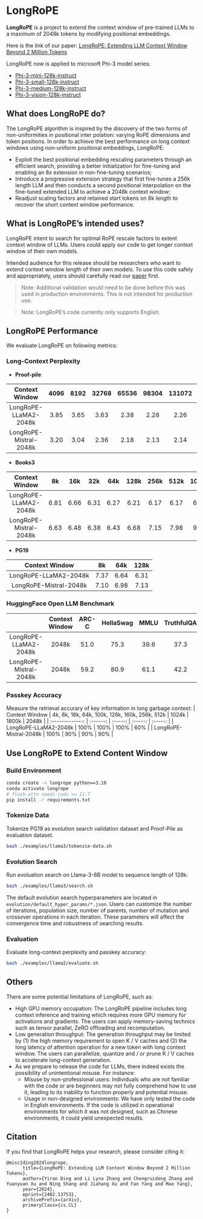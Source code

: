 # LongRoPE

**LongRoPE** is a project to extend the context window of pre-trained LLMs to a maximum of 2048k tokens by modifying positional embeddings.

Here is the link of our paper: [LongRoPE: Extending LLM Context Window Beyond 2 Million Tokens](https://arxiv.org/pdf/2402.13753)

LongRoPE now is applied to microsoft Phi-3 model series:
- [Phi-3-mini-128k-instruct](https://huggingface.co/microsoft/Phi-3-mini-128k-instruct)
- [Phi-3-small-128k-instruct](https://huggingface.co/microsoft/Phi-3-small-128k-instruct)
- [Phi-3-medium-128k-instruct](https://huggingface.co/microsoft/Phi-3-medium-128k-instruct)
- [Phi-3-vision-128k-instruct](https://huggingface.co/microsoft/Phi-3-vision-128k-instruct)

## What does LongRoPE do?

The LongRoPE algorithm is inspired by the discovery of the two forms of non-uniformities in positional inter polation: varying RoPE dimensions and token positions. In order to achieve the best performance on long context windows using non-uniform positional embeddings, LongRoPE:
- Exploit the best positional embedding rescaling parameters through an efficient search, providing a better initialization for fine-tuning and enabling an 8x extension in non-fine-tuning scenarios;
- Introduce a progressive extension strategy that first fine-tunes a 256k length LLM and then conducts a second positional interpolation on the fine-tuned extended LLM to achieve a 2048k context window;
- Readjust scaling factors and retained start tokens on 8k length to recover the short context window performance.

## What is LongRoPE’s intended uses?

LongRoPE intent to search for optimal RoPE rescale factors to extent context window of LLMs. Users could apply our code to get longer context window of their own models.

Intended audience for this release should be researchers who want to extend context window length of their own models. To use this code safely and appropriately, users should carefully read our [paper](https://arxiv.org/pdf/2402.13753) first.

> Note: Additional validation would need to be done before this was used in production environments. This is not intended for production use.

> Note: LongRoPE’s code currently only supports English.

## LongRoPE Performance

We evaluate LongRoPE on following metrics:

### Long-Context Perplexity

- **Proof-pile**

| Context Window | 4096 | 8192 | 32768 | 65536 | 98304 | 131072 | 262244 |
| :-------------: | :----------------: | :-----: | :-----: | :-----: | :-----: | :-----: | :-----: |
| LongRoPE-LLaMA2-2048k | 3.85 | 3.65 | 3.63 | 2.38 | 2.28 | 2.26 | 1.87 |
| LongRoPE-Mistral-2048k | 3.20 | 3.04 | 2.36 | 2.18 | 2.13 | 2.14 | 1.84 |

- **Books3**

| Context Window | 8k | 16k | 32k | 64k | 128k | 256k | 512k | 1024k | 2048k |
| :-------------: | :----------------: | :-----: | :-----: | :-----: | :-----: | :-----: | :-----: | :-----: | :-----: |
| LongRoPE-LLaMA2-2048k | 6.81 | 6.66 | 6.31 | 6.27 | 6.21 | 6.17 | 6.17 | 6.35 | 7.08 |
| LongRoPE-Mistral-2048k | 6.63 | 6.48 | 6.38 | 6.43 | 6.68 | 7.15 | 7.98 | 9.42 | 13.71 |

- **PG19**

| Context Window | 8k | 64k | 128k |
| :-------------: | :-----: | :-----: | :-----: |
| LongRoPE-LLaMA2-2048k | 7.37 | 6.64 | 6.31 |
| LongRoPE-Mistral-2048k | 7.10 | 6.98 | 7.13 |

### HuggingFace Open LLM Benchmark

| | Context Window | ARC-C | HellaSwag | MMLU | TruthfulQA |
| :-------------: | :------: | :-----: | :-----: | :-----: | :-----: |
| LongRoPE-LLaMA2-2048k | 2048k | 51.0 | 75.3 | 39.6 | 37.3 |
| LongRoPE-Mistral-2048k | 2048k | 59.2 | 80.9 | 61.1 | 42.2 |


### Passkey Accuracy
Measure the retrieval accurary of key information in long garbage context:
| Context Window | 4k, 8k, 16k, 64k, 100k, 128k, 160k, 256k, 512k | 1024k | 1800k | 2048k |
| :-------------: | :------: | :-----: | :-----: | :-----: |
| LongRoPE-LLaMA2-2048k | 100% | 100% | 100% | 60% |
| LongRoPE-Mistral-2048k | 100% | 90% | 90% | 90% |


## Use LongRoPE to Extend Content Window

### Build Environment

``` bash
conda create -n longrope python==3.10
conda activate longrope
# flash-attn needs cuda >= 11.7
pip install -r requirements.txt
```

### Tokenize Data

Tokenize PG19 as evolution search validation dataset and Proof-Pile as evaluation dataset.

```bash
bash ./examples/llama3/tokenzie-data.sh
```

### Evolution Search

Run evoluation search on Llama-3-8B model to sequence length of 128k:

``` bash
bash ./examples/llama3/search.sh
```

The default evolution search hyperparameters are located in `evolution/default_hyper_params/*.json`. Users can customize the number of iterations, population size, number of parents, number of mutation and crossover operations in each iteration. These parameters will affect the convergence time and robustness of searching results.

### Evaluation
Evaluate long-context perplexity and passkey accuracy:
``` bash
bash ./examples/llama2/evaluate.sh
```


## Others

There are some potential limitations of LongRoPE, such as:
- High GPU memory occupation: The LongRoPE pipeline includes long context inference and training which requires more GPU memory for activations and gradients. The users can apply memory-saving technics such as tensor parallel, ZeRO offloading and recomputation.
- Low generation throughput:  The generation throughput may be limited by (1) the high memory requirement to open K / V caches and (2) the long latency of attention operation for a new token with long context window. The users can parallelize, quantize and / or prune K / V caches to accelerate long-context generation.
- As we prepare to release the code for LLMs, there indeed exists the possibility of unintentional misuse. For instance:
  - Misuse by non-professional users: Individuals who are not familiar with the code or are beginners may not fully comprehend how to use it, leading to its inability to function properly and potential misuse.
  - Usage in non-designed environments: We have only tested the code in English environments. If the code is utilized in operational environments for which it was not designed, such as Chinese environments, it could yield unexpected results.

## Citation

If you find that LongRoPE helps your research, please consider citing it:
```
@misc{ding2024longrope,
      title={LongRoPE: Extending LLM Context Window Beyond 2 Million Tokens}, 
      author={Yiran Ding and Li Lyna Zhang and Chengruidong Zhang and Yuanyuan Xu and Ning Shang and Jiahang Xu and Fan Yang and Mao Yang},
      year={2024},
      eprint={2402.13753},
      archivePrefix={arXiv},
      primaryClass={cs.CL}
}
```